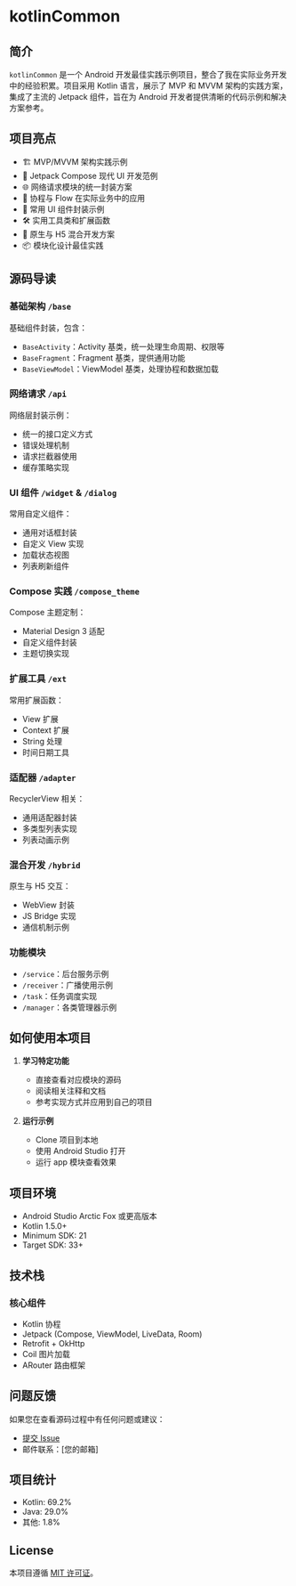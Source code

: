 # kotlinCommon

## 简介

`kotlinCommon` 是一个 Android 开发最佳实践示例项目，整合了我在实际业务开发中的经验积累。项目采用
Kotlin 语言，展示了 MVP 和 MVVM 架构的实践方案，集成了主流的 Jetpack 组件，旨在为 Android
开发者提供清晰的代码示例和解决方案参考。

## 项目亮点

- 🏗️ MVP/MVVM 架构实践示例
- 🎨 Jetpack Compose 现代 UI 开发范例
- 🌐 网络请求模块的统一封装方案
- 🔄 协程与 Flow 在实际业务中的应用
- 📱 常用 UI 组件封装示例
- 🛠️ 实用工具类和扩展函数
- 🔌 原生与 H5 混合开发方案
- 📦 模块化设计最佳实践

## 源码导读

### 基础架构 `/base`

基础组件封装，包含：

- `BaseActivity`：Activity 基类，统一处理生命周期、权限等
- `BaseFragment`：Fragment 基类，提供通用功能
- `BaseViewModel`：ViewModel 基类，处理协程和数据加载

### 网络请求 `/api`

网络层封装示例：

- 统一的接口定义方式
- 错误处理机制
- 请求拦截器使用
- 缓存策略实现

### UI 组件 `/widget` & `/dialog`

常用自定义组件：

- 通用对话框封装
- 自定义 View 实现
- 加载状态视图
- 列表刷新组件

### Compose 实践 `/compose_theme`

Compose 主题定制：

- Material Design 3 适配
- 自定义组件封装
- 主题切换实现

### 扩展工具 `/ext`

常用扩展函数：

- View 扩展
- Context 扩展
- String 处理
- 时间日期工具

### 适配器 `/adapter`

RecyclerView 相关：

- 通用适配器封装
- 多类型列表实现
- 列表动画示例

### 混合开发 `/hybrid`

原生与 H5 交互：

- WebView 封装
- JS Bridge 实现
- 通信机制示例

### 功能模块

- `/service`：后台服务示例
- `/receiver`：广播使用示例
- `/task`：任务调度实现
- `/manager`：各类管理器示例

## 如何使用本项目

1. **学习特定功能**
   - 直接查看对应模块的源码
   - 阅读相关注释和文档
   - 参考实现方式并应用到自己的项目

2. **运行示例**
   - Clone 项目到本地
   - 使用 Android Studio 打开
   - 运行 app 模块查看效果

## 项目环境

- Android Studio Arctic Fox 或更高版本
- Kotlin 1.5.0+
- Minimum SDK: 21
- Target SDK: 33+

## 技术栈

### 核心组件

- Kotlin 协程
- Jetpack (Compose, ViewModel, LiveData, Room)
- Retrofit + OkHttp
- Coil 图片加载
- ARouter 路由框架

## 问题反馈

如果您在查看源码过程中有任何问题或建议：

- [提交 Issue](https://github.com/yuzhiqiang1993/kotlinCommon/issues)
- 邮件联系：[您的邮箱]

## 项目统计

- Kotlin: 69.2%
- Java: 29.0%
- 其他: 1.8%

## License

本项目遵循 [MIT 许可证](LICENSE)。
